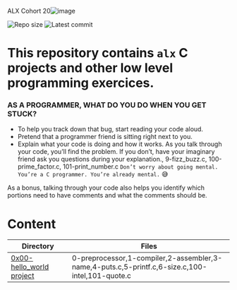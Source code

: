 ALX Cohort 20![image](https://user-images.githubusercontent.com/105258746/189962379-f8aca8d6-0a1b-4367-8360-af2dd481734e.png)
 
 ![Repo size](https://img.shields.io/github/repo-size/lordwill1/alx-low_level_programming)
 ![Latest commit](https://img.shields.io/github/last-commit/lordwill1/alx-low_level_programming/master?style=round-square)
 
 # This repository contains `alx` C projects and other low level programming exercices.
 
 ### AS A PROGRAMMER, WHAT DO YOU DO WHEN YOU GET STUCK?
 - To help you track down that bug, start reading your code aloud. 
 - Pretend that a programmer friend is sitting right next to you. 
 - Explain what your code is doing and how it works. As you talk through your code, you’ll find the problem. If you don’t, have your imaginary friend ask you questions during your explanation., 9-fizz_buzz.c, 100-prime_factor.c, 101-print_number.c
 `Don’t worry about going mental. You’re a C programmer. You’re already mental.` 😅
 
 
 As a bonus, talking through your code also helps you identify which portions need to have comments and what the comments should be.
 
 
 # Content
 Directory | Files
 --------- | -----
 [0x00-hello_world project](https://github.com/sirbor/alx-low_level_programming/tree/master/0x00-hello_world) | 0-preprocessor,1-compiler,2-assembler,3-name,4-puts.c,5-printf.c,6-size.c,100-intel,101-quote.c
